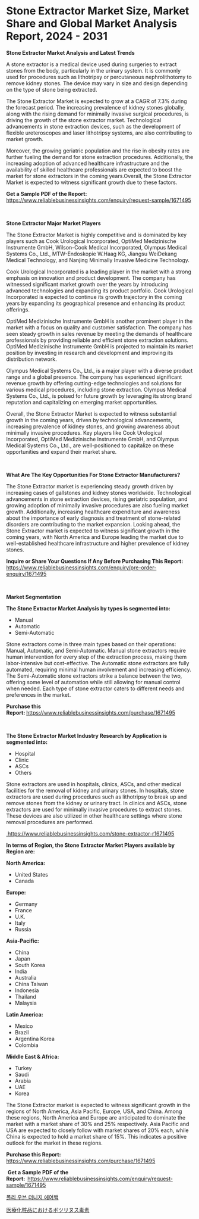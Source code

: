 <p><h1>Stone Extractor Market Size, Market Share and Global Market Analysis Report, 2024 - 2031</h1></p><p><strong>Stone Extractor Market Analysis and Latest Trends</strong></p>
<p><p>A stone extractor is a medical device used during surgeries to extract stones from the body, particularly in the urinary system. It is commonly used for procedures such as lithotripsy or percutaneous nephrolithotomy to remove kidney stones. The device may vary in size and design depending on the type of stone being extracted.</p><p>The Stone Extractor Market is expected to grow at a CAGR of 7.3% during the forecast period. The increasing prevalence of kidney stones globally, along with the rising demand for minimally invasive surgical procedures, is driving the growth of the stone extractor market. Technological advancements in stone extraction devices, such as the development of flexible ureteroscopes and laser lithotripsy systems, are also contributing to market growth.</p><p>Moreover, the growing geriatric population and the rise in obesity rates are further fueling the demand for stone extraction procedures. Additionally, the increasing adoption of advanced healthcare infrastructure and the availability of skilled healthcare professionals are expected to boost the market for stone extractors in the coming years.Overall, the Stone Extractor Market is expected to witness significant growth due to these factors.</p></p>
<p><strong>Get a Sample PDF of the Report:&nbsp;</strong> <a href="https://www.reliablebusinessinsights.com/enquiry/request-sample/1671495">https://www.reliablebusinessinsights.com/enquiry/request-sample/1671495</a></p>
<p>&nbsp;</p>
<p><strong>Stone Extractor Major Market Players</strong></p>
<p><p>The Stone Extractor Market is highly competitive and is dominated by key players such as Cook Urological Incorporated, OptiMed Medizinische Instrumente GmbH, Wilson-Cook Medical Incorporated, Olympus Medical Systems Co., Ltd., MTW-Endoskopie W.Haag KG, Jiangsu WeiDekang Medical Technology, and Nanjing Minimally Invasive Medicine Technology.</p><p>Cook Urological Incorporated is a leading player in the market with a strong emphasis on innovation and product development. The company has witnessed significant market growth over the years by introducing advanced technologies and expanding its product portfolio. Cook Urological Incorporated is expected to continue its growth trajectory in the coming years by expanding its geographical presence and enhancing its product offerings.</p><p>OptiMed Medizinische Instrumente GmbH is another prominent player in the market with a focus on quality and customer satisfaction. The company has seen steady growth in sales revenue by meeting the demands of healthcare professionals by providing reliable and efficient stone extraction solutions. OptiMed Medizinische Instrumente GmbH is projected to maintain its market position by investing in research and development and improving its distribution network.</p><p>Olympus Medical Systems Co., Ltd., is a major player with a diverse product range and a global presence. The company has experienced significant revenue growth by offering cutting-edge technologies and solutions for various medical procedures, including stone extraction. Olympus Medical Systems Co., Ltd., is poised for future growth by leveraging its strong brand reputation and capitalizing on emerging market opportunities.</p><p>Overall, the Stone Extractor Market is expected to witness substantial growth in the coming years, driven by technological advancements, increasing prevalence of kidney stones, and growing awareness about minimally invasive procedures. Key players like Cook Urological Incorporated, OptiMed Medizinische Instrumente GmbH, and Olympus Medical Systems Co., Ltd., are well-positioned to capitalize on these opportunities and expand their market share.</p></p>
<p>&nbsp;</p>
<p><strong>What Are The Key Opportunities For Stone Extractor Manufacturers?</strong></p>
<p><p>The Stone Extractor market is experiencing steady growth driven by increasing cases of gallstones and kidney stones worldwide. Technological advancements in stone extraction devices, rising geriatric population, and growing adoption of minimally invasive procedures are also fueling market growth. Additionally, increasing healthcare expenditure and awareness about the importance of early diagnosis and treatment of stone-related disorders are contributing to the market expansion. Looking ahead, the Stone Extractor market is expected to witness significant growth in the coming years, with North America and Europe leading the market due to well-established healthcare infrastructure and higher prevalence of kidney stones.</p></p>
<p><strong>Inquire or Share Your Questions If Any Before Purchasing This Report:</strong> <a href="https://www.reliablebusinessinsights.com/enquiry/pre-order-enquiry/1671495">https://www.reliablebusinessinsights.com/enquiry/pre-order-enquiry/1671495</a></p>
<p>&nbsp;</p>
<p><strong>Market Segmentation</strong></p>
<p><strong>The Stone Extractor Market Analysis by types is segmented into:</strong></p>
<p><ul><li>Manual</li><li>Automatic</li><li>Semi-Automatic</li></ul></p>
<p><p>Stone extractors come in three main types based on their operations: Manual, Automatic, and Semi-Automatic. Manual stone extractors require human intervention for every step of the extraction process, making them labor-intensive but cost-effective. The Automatic stone extractors are fully automated, requiring minimal human involvement and increasing efficiency. The Semi-Automatic stone extractors strike a balance between the two, offering some level of automation while still allowing for manual control when needed. Each type of stone extractor caters to different needs and preferences in the market.</p></p>
<p><strong>Purchase this Report:&nbsp;</strong><a href="https://www.reliablebusinessinsights.com/purchase/1671495">https://www.reliablebusinessinsights.com/purchase/1671495</a></p>
<p>&nbsp;</p>
<p><strong>The Stone Extractor Market Industry Research by Application is segmented into:</strong></p>
<p><ul><li>Hospital</li><li>Clinic</li><li>ASCs</li><li>Others</li></ul></p>
<p><p>Stone extractors are used in hospitals, clinics, ASCs, and other medical facilities for the removal of kidney and urinary stones. In hospitals, stone extractors are used during procedures such as lithotripsy to break up and remove stones from the kidney or urinary tract. In clinics and ASCs, stone extractors are used for minimally invasive procedures to extract stones. These devices are also utilized in other healthcare settings where stone removal procedures are performed.</p></p>
<p><a href="https://www.reliablebusinessinsights.com/stone-extractor-r1671495">&nbsp;https://www.reliablebusinessinsights.com/stone-extractor-r1671495</a></p>
<p><strong>In terms of Region, the Stone Extractor Market Players available by Region are:</strong></p>
<p>
    <p> <strong> North America: </strong>
        <ul>
            <li>United States</li>
            <li>Canada</li>
        </ul>
        </p> 
    <p> <strong> Europe: </strong>
        <ul>
            <li>Germany</li>
            <li>France</li>
            <li>U.K.</li>
            <li>Italy</li>
            <li>Russia</li>
        </ul>
        </p> 
    <p> <strong> Asia-Pacific: </strong>
        <ul>
            <li>China</li>
            <li>Japan</li>
            <li>South Korea</li>
            <li>India</li>
            <li>Australia</li>
            <li>China Taiwan</li>
            <li>Indonesia</li>
            <li>Thailand</li>
            <li>Malaysia</li>
        </ul>
        </p> 
    <p> <strong> Latin America: </strong>
        <ul>
            <li>Mexico</li>
            <li>Brazil</li>
            <li>Argentina Korea</li>
            <li>Colombia</li>
        </ul>
        </p> 
    <p> <strong> Middle East & Africa: </strong>
        <ul>
            <li>Turkey</li>
            <li>Saudi</li>
            <li>Arabia</li>
            <li>UAE</li>
            <li>Korea</li>
        </ul>
    </p>
    </p>
<p><p>The Stone Extractor market is expected to witness significant growth in the regions of North America, Asia Pacific, Europe, USA, and China. Among these regions, North America and Europe are anticipated to dominate the market with a market share of 30% and 25% respectively. Asia Pacific and USA are expected to closely follow with market shares of 20% each, while China is expected to hold a market share of 15%. This indicates a positive outlook for the market in these regions.</p></p>
<p><strong>Purchase this Report: </strong><a href="https://www.reliablebusinessinsights.com/purchase/1671495">https://www.reliablebusinessinsights.com/purchase/1671495</a></p>
<p>&nbsp;<strong>Get a Sample PDF of the Report:&nbsp;&nbsp;</strong><a href="https://www.reliablebusinessinsights.com/enquiry/request-sample/1671495">https://www.reliablebusinessinsights.com/enquiry/request-sample/1671495</a></p>
<p><strong></strong></p>
<p><p><a href="https://medium.com/@kavonhansen15/%EB%8B%A4%EC%9D%8C-%EB%AC%B8%EC%9E%A5%EC%9D%84-%ED%95%9C%EA%B5%AD%EC%96%B4%EB%A1%9C-%EB%B2%88%EC%97%AD%ED%95%98%EB%A9%B4-quot-2024%EB%85%84%EB%B6%80%ED%84%B0-2031%EB%85%84%EA%B9%8C%EC%A7%80%EC%9D%98-%EA%B8%B0%EA%B0%84%EC%97%90-%EB%8C%80%ED%95%B4-%EC%98%88%EC%B8%A1%EB%90%9C-%ED%8F%B4%EB%A6%AC-%EC%A7%81%EC%A1%B0-%EB%8D%94%EB%82%B4%EC%A7%80-%EC%97%90%EC%96%B4%EB%B0%B1-%EC%8B%9C%EC%9E%A5-%EB%B6%84%EC%84%9D-%EB%B0%8F-%EA%B7%9C%EB%AA%A8-quot-%EA%B0%80-%EB%90%A9%EB%8B%88%EB%8B%A4-39f50cda58ad">폴리 우븐 더니지 에어백</a></p><p><a href="https://github.com/nxboeu02965442/Market-Research-Report-List-2/blob/main/7364255106931.md">医療化粧品におけるボツリヌス毒素</a></p></p>